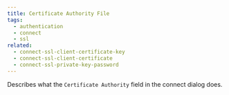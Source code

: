 ```yaml
---
title: Certificate Authority File
tags:
  - authentication
  - connect
  - ssl
related:
  - connect-ssl-client-certificate-key
  - connect-ssl-client-certificate
  - connect-ssl-private-key-password
---
```

Describes what the `Certificate Authority` field in the connect dialog does.
